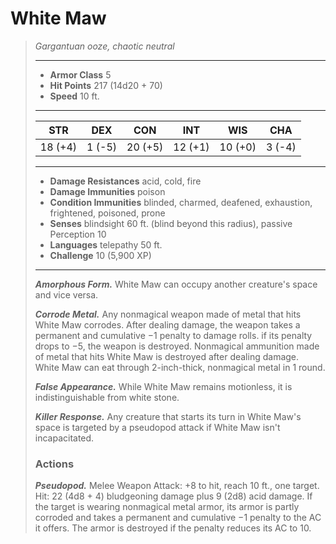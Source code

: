 # White Maw
>*Gargantuan ooze, chaotic neutral*
>___
>- **Armor Class** 5
>- **Hit Points** 217 (14d20 + 70)
>- **Speed** 10 ft.
>___
>|STR|DEX|CON|INT|WIS|CHA|
>|:---:|:---:|:---:|:---:|:---:|:---:|
>|18 (+4)|1 (-5)|20 (+5)|12 (+1)|10 (+0)|3 (-4)|
>___
>- **Damage Resistances** acid, cold, fire
>- **Damage Immunities** poison
>- **Condition Immunities** blinded, charmed, deafened, exhaustion, frightened, poisoned, prone
>- **Senses** blindsight 60 ft. (blind beyond this radius), passive Perception 10
>- **Languages** telepathy 50 ft.
>- **Challenge** 10 (5,900 XP)
>___
>***Amorphous Form.*** White Maw can occupy another creature's space and vice versa.  
>
>***Corrode Metal.*** Any nonmagical weapon made of metal that hits White Maw corrodes. After dealing damage, the weapon takes a permanent and cumulative −1 penalty to damage rolls. if its penalty drops to −5, the weapon is destroyed. Nonmagical ammunition made of metal that hits White Maw is destroyed after dealing damage.  
>White Maw can eat through 2-inch-thick, nonmagical metal in 1 round.  
>
>***False Appearance.*** While White Maw remains motionless, it is indistinguishable from white stone.  
>
>***Killer Response.*** Any creature that starts its turn in White Maw's space is targeted by a pseudopod attack if White Maw isn't incapacitated.  
>
>### Actions
>***Pseudopod.*** Melee Weapon Attack: +8 to hit, reach 10 ft., one target. Hit: 22 (4d8 + 4) bludgeoning damage plus 9 (2d8) acid damage. If the target is wearing nonmagical metal armor, its armor is partly corroded and takes a permanent and cumulative −1 penalty to the AC it offers. The armor is destroyed if the penalty reduces its AC to 10.